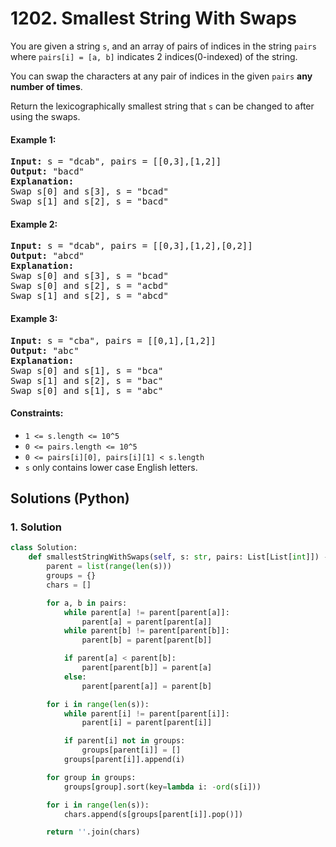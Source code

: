 # 1202. Smallest String With Swaps
You are given a string `s`, and an array of pairs of indices in the string `pairs` where `pairs[i] = [a, b]` indicates 2 indices(0-indexed) of the string.

You can swap the characters at any pair of indices in the given `pairs` **any number of times**.

Return the lexicographically smallest string that `s` can be changed to after using the swaps.

#### Example 1:
<pre>
<strong>Input:</strong> s = "dcab", pairs = [[0,3],[1,2]]
<strong>Output:</strong> "bacd"
<strong>Explanation:</strong>
Swap s[0] and s[3], s = "bcad"
Swap s[1] and s[2], s = "bacd"
</pre>

#### Example 2:
<pre>
<strong>Input:</strong> s = "dcab", pairs = [[0,3],[1,2],[0,2]]
<strong>Output:</strong> "abcd"
<strong>Explanation:</strong>
Swap s[0] and s[3], s = "bcad"
Swap s[0] and s[2], s = "acbd"
Swap s[1] and s[2], s = "abcd"
</pre>

#### Example 3:
<pre>
<strong>Input:</strong> s = "cba", pairs = [[0,1],[1,2]]
<strong>Output:</strong> "abc"
<strong>Explanation:</strong>
Swap s[0] and s[1], s = "bca"
Swap s[1] and s[2], s = "bac"
Swap s[0] and s[1], s = "abc"
</pre>

#### Constraints:
* `1 <= s.length <= 10^5`
* `0 <= pairs.length <= 10^5`
* `0 <= pairs[i][0], pairs[i][1] < s.length`
* `s` only contains lower case English letters.

## Solutions (Python)

### 1. Solution
```Python
class Solution:
    def smallestStringWithSwaps(self, s: str, pairs: List[List[int]]) -> str:
        parent = list(range(len(s)))
        groups = {}
        chars = []

        for a, b in pairs:
            while parent[a] != parent[parent[a]]:
                parent[a] = parent[parent[a]]
            while parent[b] != parent[parent[b]]:
                parent[b] = parent[parent[b]]

            if parent[a] < parent[b]:
                parent[parent[b]] = parent[a]
            else:
                parent[parent[a]] = parent[b]

        for i in range(len(s)):
            while parent[i] != parent[parent[i]]:
                parent[i] = parent[parent[i]]

            if parent[i] not in groups:
                groups[parent[i]] = []
            groups[parent[i]].append(i)

        for group in groups:
            groups[group].sort(key=lambda i: -ord(s[i]))

        for i in range(len(s)):
            chars.append(s[groups[parent[i]].pop()])

        return ''.join(chars)
```
